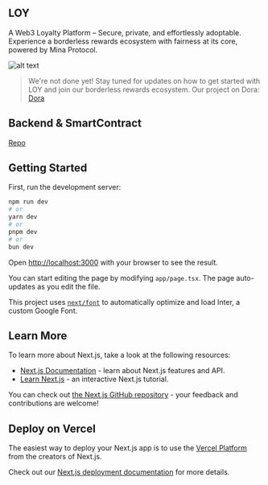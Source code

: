 ## LOY
A Web3 Loyalty Platform – Secure, private, and effortlessly adoptable. Experience a borderless rewards ecosystem with fairness at its core, powered by Mina Protocol.

![alt text](https://github.com/nmhien2605/loy-demo/blob/main/img/homepage.png?raw=true)

> We're not done yet! Stay tuned for updates on how to get started with LOY and join our borderless rewards ecosystem.
> Our project on Dora: [Dora]()

## Backend & SmartContract
[Repo](https://github.com/nguyenkhoa0721/voucher)

## Getting Started
First, run the development server:

```bash
npm run dev
# or
yarn dev
# or
pnpm dev
# or
bun dev
```

Open [http://localhost:3000](http://localhost:3000) with your browser to see the result.

You can start editing the page by modifying `app/page.tsx`. The page auto-updates as you edit the file.

This project uses [`next/font`](https://nextjs.org/docs/basic-features/font-optimization) to automatically optimize and load Inter, a custom Google Font.

## Learn More

To learn more about Next.js, take a look at the following resources:

- [Next.js Documentation](https://nextjs.org/docs) - learn about Next.js features and API.
- [Learn Next.js](https://nextjs.org/learn) - an interactive Next.js tutorial.

You can check out [the Next.js GitHub repository](https://github.com/vercel/next.js/) - your feedback and contributions are welcome!

## Deploy on Vercel

The easiest way to deploy your Next.js app is to use the [Vercel Platform](https://vercel.com/new?utm_medium=default-template&filter=next.js&utm_source=create-next-app&utm_campaign=create-next-app-readme) from the creators of Next.js.

Check out our [Next.js deployment documentation](https://nextjs.org/docs/deployment) for more details.

